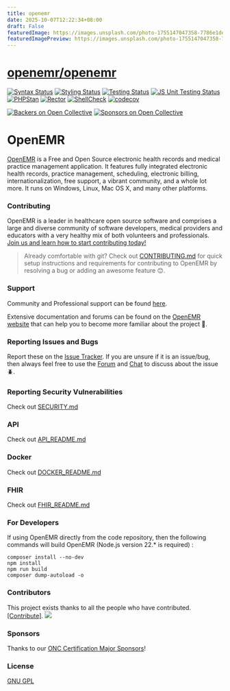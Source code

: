 ```yaml
---
title: openemr
date: 2025-10-07T12:22:34+08:00
draft: False
featuredImage: https://images.unsplash.com/photo-1755147047358-7786e1de7061?ixid=M3w0NjAwMjJ8MHwxfHJhbmRvbXx8fHx8fHx8fDE3NTk4MTA4Nzl8&ixlib=rb-4.1.0
featuredImagePreview: https://images.unsplash.com/photo-1755147047358-7786e1de7061?ixid=M3w0NjAwMjJ8MHwxfHJhbmRvbXx8fHx8fHx8fDE3NTk4MTA4Nzl8&ixlib=rb-4.1.0
---
```


# [openemr/openemr](https://github.com/openemr/openemr)

[![Syntax Status](https://github.com/openemr/openemr/actions/workflows/syntax.yml/badge.svg)](https://github.com/openemr/openemr/actions/workflows/syntax.yml)
[![Styling Status](https://github.com/openemr/openemr/actions/workflows/styling.yml/badge.svg)](https://github.com/openemr/openemr/actions/workflows/styling.yml)
[![Testing Status](https://github.com/openemr/openemr/actions/workflows/test.yml/badge.svg)](https://github.com/openemr/openemr/actions/workflows/test.yml)
[![JS Unit Testing Status](https://github.com/openemr/openemr/actions/workflows/js-test.yml/badge.svg)](https://github.com/openemr/openemr/actions/workflows/js-test.yml)
[![PHPStan](https://github.com/openemr/openemr/actions/workflows/phpstan.yml/badge.svg)](https://github.com/openemr/openemr/actions/workflows/phpstan.yml)
[![Rector](https://github.com/openemr/openemr/actions/workflows/rector.yml/badge.svg)](https://github.com/openemr/openemr/actions/workflows/rector.yml)
[![ShellCheck](https://github.com/openemr/openemr/actions/workflows/shellcheck.yml/badge.svg)](https://github.com/openemr/openemr/actions/workflows/shellcheck.yml)
[![codecov](https://codecov.io/gh/openemr/openemr/graph/badge.svg?token=7Eu3U1Ozdq)](https://codecov.io/gh/openemr/openemr)

[![Backers on Open Collective](https://opencollective.com/openemr/backers/badge.svg)](#backers) [![Sponsors on Open Collective](https://opencollective.com/openemr/sponsors/badge.svg)](#sponsors)

# OpenEMR

[OpenEMR](https://open-emr.org) is a Free and Open Source electronic health records and medical practice management application. It features fully integrated electronic health records, practice management, scheduling, electronic billing, internationalization, free support, a vibrant community, and a whole lot more. It runs on Windows, Linux, Mac OS X, and many other platforms.

### Contributing

OpenEMR is a leader in healthcare open source software and comprises a large and diverse community of software developers, medical providers and educators with a very healthy mix of both volunteers and professionals. [Join us and learn how to start contributing today!](https://open-emr.org/wiki/index.php/FAQ#How_do_I_begin_to_volunteer_for_the_OpenEMR_project.3F)

> Already comfortable with git? Check out [CONTRIBUTING.md](CONTRIBUTING.md) for quick setup instructions and requirements for contributing to OpenEMR by resolving a bug or adding an awesome feature 😊.

### Support

Community and Professional support can be found [here](https://open-emr.org/wiki/index.php/OpenEMR_Support_Guide).

Extensive documentation and forums can be found on the [OpenEMR website](https://open-emr.org) that can help you to become more familiar about the project 📖.

### Reporting Issues and Bugs

Report these on the [Issue Tracker](https://github.com/openemr/openemr/issues). If you are unsure if it is an issue/bug, then always feel free to use the [Forum](https://community.open-emr.org/) and [Chat](https://www.open-emr.org/chat/) to discuss about the issue 🪲.

### Reporting Security Vulnerabilities

Check out [SECURITY.md](.github/SECURITY.md)

### API

Check out [API_README.md](API_README.md)

### Docker

Check out [DOCKER_README.md](DOCKER_README.md)

### FHIR

Check out [FHIR_README.md](FHIR_README.md)

### For Developers

If using OpenEMR directly from the code repository, then the following commands will build OpenEMR (Node.js version 22.* is required) :

```shell
composer install --no-dev
npm install
npm run build
composer dump-autoload -o
```

### Contributors

This project exists thanks to all the people who have contributed. [[Contribute]](CONTRIBUTING.md).
<a href="https://github.com/openemr/openemr/graphs/contributors"><img src="https://opencollective.com/openemr/contributors.svg?width=890" /></a>


### Sponsors

Thanks to our [ONC Certification Major Sponsors](https://www.open-emr.org/wiki/index.php/OpenEMR_Certification_Stage_III_Meaningful_Use#Major_sponsors)!


### License

[GNU GPL](LICENSE)
